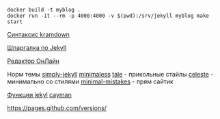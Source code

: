 
```
docker build -t myblog .
docker run -it --rm -p 4000:4000 -v $(pwd):/srv/jekyll myblog make start
```

[Синтаксис kramdown](https://kramdown.gettalong.org/syntax.html#tables)

[Шпаргалка по Jekyll](https://learn.cloudcannon.com/jekyll-cheat-sheet/)

[Редактор ОнЛайн](https://prose.io/) 


Норм темы
[simply-jekyll](https://jekyll-themes.com/simply-jekyll/)
[minimaless](https://jekyll-themes.com/minimaless/)
[tale](https://github.com/chesterhow/tale) - прикольные стайлы
[celeste](https://nicoelayda.github.io/celeste/) - минимально со стилями
[minimal-mistakes](hhttps://mmistakes.github.io/minimal-mistakes/) - прям сайтик
[](ttps://jekyll-themes.com/just-the-docs/)




<a href="https://learn.cloudcannon.com/jekyll-cheat-sheet/">Функции jekyl</a>
<a href="https://github.com/pages-themes/cayman">cayman</a>


https://pages.github.com/versions/